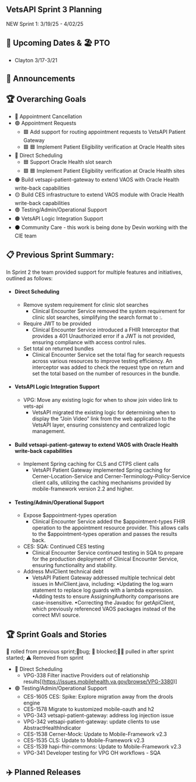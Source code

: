 ## VetsAPI Sprint 3 Planning
NEW Sprint 1: 3/19/25 - 4/02/25

## 📅 Upcoming Dates  & 🏖️ PTO
  * Clayton 3/17-3/21
    
## 📣 Announcements


## 🏆 Overarching Goals
* 🔴 Appointment Cancellation
* 🟢 Appointment Requests
  * 🟩 Add support for routing appointment requests to VetsAPI Patient Gateway
  * 🟩 🟦 Implement Patient Eligibility verification at Oracle Health sites 
* 🔵 Direct Scheduling
  * 🟦 Support Oracle Health slot search
  *  🟩 🟦 Implement Patient Eligibility verification at Oracle Health sites
* 🟠 Build vetsapi-patient-gateway to extend VAOS with Oracle Health write-back capabilities
* 🟡 Build CES infrastructure to extend VAOS module with Oracle Health write-back capabilities
* 🟣 Testing/Admin/Operational Support
* 🟤 VetsAPI Logic Integration Support
* ⚫️ Community Care - this work is being done by Devin working with the CIE team 
   
## 📋 Previous Sprint Summary:
In Sprint 2 the team provided support for multiple features and initiatives, outlined as follows:  
* #### Direct Scheduling
  * Remove system requirement for clinic slot searches
     * Clinical Encounter Service removed the system requirement for clinic slot searches, simplifying the search format to <facility>:<clinic>.
  * Require JWT to be provided
     * Clinical Encounter Service introduced a FHIR Interceptor that provides a 401 Unauthorized error if a JWT is not provided, ensuring compliance with access control rules.
  * Set total on returned bundles
     * Clinical Encounter Service set the total flag for search requests across various resources to improve testing efficiency. An interceptor was added to check the request type on return and set the total based on the number of resources in the bundle.
* #### VetsAPI Logic Integration Support
  * VPG: Move any existing logic for when to show join video link to vets-api
     * VetsAPI migrated the existing logic for determining when to display the “Join Video” link from the web application to the VetsAPI layer, ensuring consistency and centralized logic management.
* #### Build vetsapi-patient-gateway to extend VAOS with Oracle Health write-back capabilities
  * Implement Spring caching for CLS and CTPS client calls
     * VetsAPI Patient Gateway implemented Spring caching for Cerner-Location-Service and Cerner-Terminology-Policy-Service client calls, utilizing the caching mechanisms provided by mobile-framework version 2.2 and higher.
* #### Testing/Admin/Operational Support
  * Expose $appointment-types operation
     * Clinical Encounter Service added the $appointment-types FHIR operation to the appointment resource provider. This allows calls to the $appointment-types operation and passes the results back.
  * CES: SQA: Continued CES testing
     * Clinical Encounter Service continued testing in SQA to prepare for the production deployment of Clinical Encounter Service, ensuring functionality and stability.
  * Address MviClient technical debt
     * VetsAPI Patient Gateway addressed multiple technical debt issues in MviClient.java, including:
          •Updating the log.warn statement to replace log guards with a lambda expression.
          •Adding tests to ensure AssigningAuthority comparisons are case-insensitive.
          •Correcting the Javadoc for getApiClient, which previously referenced VAOS packages instead of the correct MVI source.


   
## 🏆 Sprint Goals and Stories
🚧 rolled from previous sprint;🐞bug; 🚫 blocked;🧗‍♀️ pulled in after sprint started; ⚠️ Removed from sprint 

* 🔵 Direct Scheduling
   * VPG-338 Filter inactive Providers out of relationship results[(https://issues.mobilehealth.va.gov/browse/VPG-3380)]
* 🟣 Testing/Admin/Operational Support
   * CES-1605 CES: Spike: Explore migration away from the drools engine
   * CES-1578 Migrate to kustomized mobile-oauth and h2
   * VPG-343 vetsapi-patient-gateway: address log injection issue
   * VPG-342 vetsapi-patient-gateway: update clients to use AbstractHealthIndicator 
   * CES-1538 Cerner-Mock: Update to Mobile-Framework v2.3
   * CES-1535 CLS: Update to Mobile-Framework v2.3
   * CES-1539 hapi-fhir-commons: Update to Mobile-Framework v2.3
   * VPG-341 Developer testing for VPG OH workflows - SQA



## ✈️ Planned Releases
